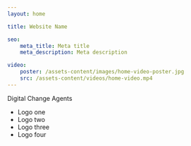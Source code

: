 ```yaml
---
layout: home

title: Website Name

seo:
    meta_title: Meta title
    meta_description: Meta description

video:
    poster: /assets-content/images/home-video-poster.jpg
    src: /assets-content/videos/home-video.mp4
---
```


Digital Change Agents

- Logo one
- Logo two
- Logo three
- Logo four
